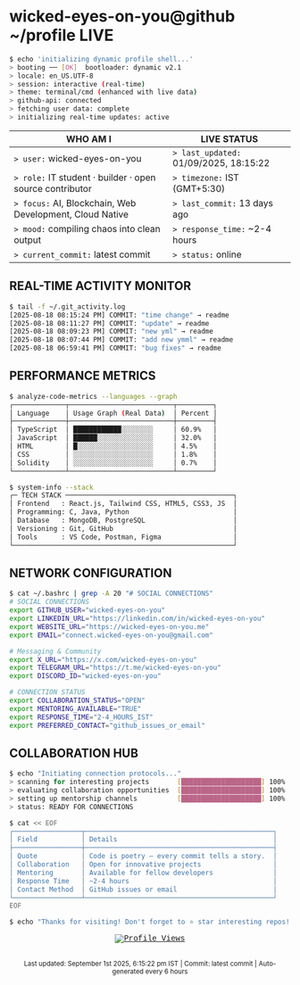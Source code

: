 # wicked-eyes-on-you@github ~/profile LIVE

```bash
$ echo 'initializing dynamic profile shell...'
> booting ── [OK]  bootloader: dynamic v2.1
> locale: en_US.UTF-8
> session: interactive (real-time)
> theme: terminal/cmd (enhanced with live data)
> github-api: connected
> fetching user data: complete
> initializing real-time updates: active
```

| WHO AM I | LIVE STATUS |
|----------|-------------|
| `> user:` wicked-eyes-on-you | `> last_updated:` 01/09/2025, 18:15:22 |
| `> role:` IT student · builder · open source contributor | `> timezone:` IST (GMT+5:30) |
| `> focus:` AI, Blockchain, Web Development, Cloud Native | `> last_commit:` 13 days ago |
| `> mood:` compiling chaos into clean output | `> response_time:` ~2-4 hours |
| `> current_commit:` latest commit | `> status:` online |

## REAL-TIME ACTIVITY MONITOR

```bash
$ tail -f ~/.git_activity.log
[2025-08-18 08:15:24 PM] COMMIT: "time change" → readme
[2025-08-18 08:11:27 PM] COMMIT: "update" → readme
[2025-08-18 08:09:23 PM] COMMIT: "new yml" → readme
[2025-08-18 08:07:44 PM] COMMIT: "add new ymml" → readme
[2025-08-18 06:59:41 PM] COMMIT: "bug fixes" → readme
```

## PERFORMANCE METRICS

```bash
$ analyze-code-metrics --languages --graph
┌─────────────┬──────────────────────────┬─────────┐
│ Language    │ Usage Graph (Real Data)  │ Percent │
├─────────────┼──────────────────────────┼─────────┤
│ TypeScript  │ ████████████░░░░░░░░     │ 60.9%   │
│ JavaScript  │ ██████░░░░░░░░░░░░░░     │ 32.0%   │
│ HTML        │ █░░░░░░░░░░░░░░░░░░░     │ 4.5%    │
│ CSS         │ ░░░░░░░░░░░░░░░░░░░░     │ 1.8%    │
│ Solidity    │ ░░░░░░░░░░░░░░░░░░░░     │ 0.7%    │
└─────────────┴──────────────────────────┴─────────┘

$ system-info --stack
┌─ TECH STACK ──────────────────────────────────────────┐
│ Frontend   : React.js, Tailwind CSS, HTML5, CSS3, JS  │
│ Programming: C, Java, Python                          │
│ Database   : MongoDB, PostgreSQL                      │
│ Versioning : Git, GitHub                              │
│ Tools      : VS Code, Postman, Figma                  │
└───────────────────────────────────────────────────────┘
```

## NETWORK CONFIGURATION

```bash
$ cat ~/.bashrc | grep -A 20 "# SOCIAL CONNECTIONS"
# SOCIAL CONNECTIONS
export GITHUB_USER="wicked-eyes-on-you"
export LINKEDIN_URL="https://linkedin.com/in/wicked-eyes-on-you"  
export WEBSITE_URL="https://wicked-eyes-on-you.me"
export EMAIL="connect.wicked-eyes-on-you@gmail.com"

# Messaging & Community
export X_URL="https://x.com/wicked-eyes-on-you"
export TELEGRAM_URL="https://t.me/wicked-eyes-on-you"
export DISCORD_ID="wicked-eyes-on-you"

# CONNECTION STATUS
export COLLABORATION_STATUS="OPEN"
export MENTORING_AVAILABLE="TRUE"
export RESPONSE_TIME="2-4_HOURS_IST"
export PREFERRED_CONTACT="github_issues_or_email"
```

## COLLABORATION HUB

```bash
$ echo "Initiating connection protocols..."
> scanning for interesting projects       [████████████████████] 100%
> evaluating collaboration opportunities  [████████████████████] 100%
> setting up mentorship channels          [████████████████████] 100%
> status: READY FOR CONNECTIONS

$ cat << EOF
┌─────────────────┬───────────────────────────────────────────────┐
│ Field           │ Details                                       │
├─────────────────┼───────────────────────────────────────────────┤
│ Quote           │ Code is poetry — every commit tells a story.  │
│ Collaboration   │ Open for innovative projects                  │
│ Mentoring       │ Available for fellow developers               │
│ Response Time   │ ~2-4 hours                                    │
│ Contact Method  │ GitHub issues or email                        │
└─────────────────┴───────────────────────────────────────────────┘
EOF
```

<div align="center" style="font-family: Consolas, 'Courier New', monospace;">

```bash
$ echo "Thanks for visiting! Don't forget to ⭐ star interesting repos!"
```

[![Profile Views](https://komarev.com/ghpvc/?username=wicked-eyes-on-you&label=Profile+Views&color=blueviolet)](https://github.com/wicked-eyes-on-you)

</div>

##
<div align="center">
<sub>Last updated: September 1st 2025, 6:15:22 pm IST | Commit: latest commit | Auto-generated every 6 hours</sub>
</div>